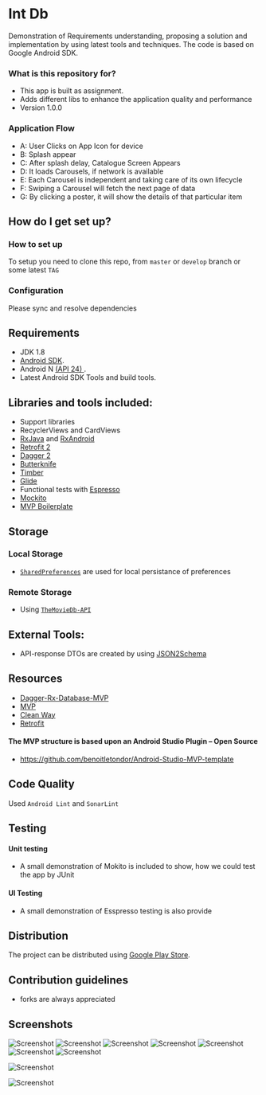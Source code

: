 # Int Db #

Demonstration of Requirements understanding, proposing a solution and implementation by using latest tools and techniques. The code is based on Google Android SDK.

### What is this repository for? ###

* This app is built as assignment. 
* Adds different libs to enhance the application quality and performance
* Version 1.0.0


### Application Flow ###

- A: User Clicks on App Icon for device 
- B: Splash appear
- C: After splash delay, Catalogue Screen Appears
- D: It loads Carousels, if network is available
- E: Each Carousel is independent and taking care of its own lifecycle
- F: Swiping a Carousel will fetch the next page of data
- G: By clicking a poster, it will show the details of that particular item

## How do I get set up? ##

### How to set up ###
To setup you need to clone this repo, from `master` or `develop` branch or some latest `TAG`

### Configuration ###
Please sync and resolve dependencies


## Requirements ##

- JDK 1.8
- [Android SDK](http://developer.android.com/sdk/index.html).
- Android N [(API 24) ](http://developer.android.com/tools/revisions/platforms.html).
- Latest Android SDK Tools and build tools.


## Libraries and tools included: ##

- Support libraries
- RecyclerViews and CardViews
- [RxJava](https://github.com/ReactiveX/RxJava) and [RxAndroid](https://github.com/ReactiveX/RxAndroid)
- [Retrofit 2](http://square.github.io/retrofit/)
- [Dagger 2](http://google.github.io/dagger/)
- [Butterknife](https://github.com/JakeWharton/butterknife)
- [Timber](https://github.com/JakeWharton/timber)
- [Glide](https://github.com/bumptech/glide)
- Functional tests with [Espresso](https://google.github.io/android-testing-support-library/docs/espresso/index.html)
- [Mockito](http://mockito.org/)
- [MVP Boilerplate](https://github.com/benoitletondor/Android-Studio-MVP-template)


## Storage ##
### Local Storage ###

- [`SharedPreferences`](https://developer.android.com/reference/android/content/SharedPreferences.html) are used for local persistance of preferences

### Remote Storage ###

- Using [`TheMovieDb-API`](https://www.themoviedb.org/documentation/api) 

## External Tools: ##

- API-response DTOs are created by using [JSON2Schema](http://www.jsonschema2pojo.org/)


## Resources ##

- [Dagger-Rx-Database-MVP](https://github.com/filippella/Dagger-Rx-Database-MVP)
- [MVP](https://hackernoon.com/yet-another-mvp-article-part-1-lets-get-to-know-the-project-d3fd553b3e21)
- [Clean Way](https://fernandocejas.com/2014/09/03/architecting-android-the-clean-way/)
- [Retrofit](http://square.github.io/retrofit/)


#### The MVP structure is based upon an Android Studio Plugin – Open Source ####
- https://github.com/benoitletondor/Android-Studio-MVP-template

## Code Quality ##

Used `Android Lint` and `SonarLint`

## Testing ##

#### Unit testing ####

- A small demonstration of Mokito is included to show, how we could test the app by JUnit

#### UI Testing ####

- A small demonstration of Esspresso testing is also provide

## Distribution ##

The project can be distributed using [Google Play Store](https://github.com/Triple-T/gradle-play-publisher).


## Contribution guidelines ##

- forks are always appreciated

## Screenshots ##

![Screenshot](screenshots/0.png)
![Screenshot](screenshots/1.png)
![Screenshot](screenshots/2.png)
![Screenshot](screenshots/3.png)
![Screenshot](screenshots/4.png)
![Screenshot](screenshots/5.png)
![Screenshot](screenshots/6.png)

![Screenshot](screenshots/7.png)

![Screenshot](screenshots/8.png)

